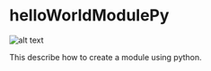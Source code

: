 # helloWorldModulePy
![alt text](https://travis-ci.org/adanba/helloWorldModulePy.svg?branch=master "Logo Title Text 1")

This describe how to create a module using python.

